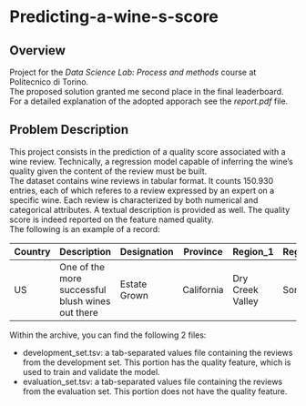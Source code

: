 # Predicting-a-wine-s-score

## Overview

Project for the *Data Science Lab: Process and methods* course at Politecnico di Torino.</br>
The proposed solution granted me second place in the final leaderboard.</br>
For a detailed explanation of the adopted apporach see the *report.pdf* file.

## Problem Description

This project consists in the prediction of a quality score associated with a wine review. Technically, a regression model capable of inferring the wine’s quality given the content of the
review must be built. </br>
The dataset contains wine reviews in tabular format. It counts 150.930 entries, each of
which referes to a review expressed by an expert on a specific wine.
Each review is characterized by both numerical and categorical attributes. A textual description is
provided as well. The quality score is indeed reported on the feature named quality. </br>
The following is an example of a record:

|Country   |Description   | Designation  |Province   | Region_1  | Region_2 | Variety | Winery| Quality|
|---|---|---|---|---|---|---|---|---|
|  US |  One of the more successful blush wines out there |  Estate Grown | California	  |Dry Creek Valley   |Sonoma| Rosè| Fritz | 37.0


Within the archive, you can find the following 2 files:
- development_set.tsv: a tab-separated values file containing the reviews from the development
set. This portion has the quality feature, which is used to train and validate the
model.
- evaluation_set.tsv: a tab-separated values file containing the reviews from the evaluation set.
This portion does not have the quality feature.
